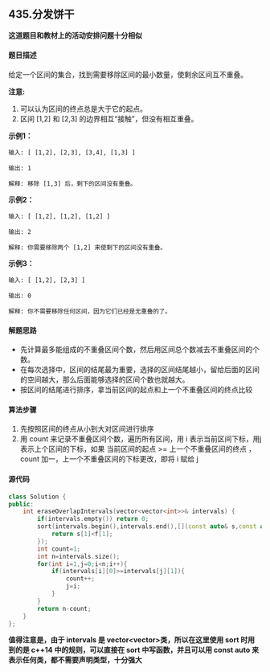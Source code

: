 ## 435.分发饼干
**这道题目和教材上的活动安排问题十分相似**
#### 题目描述
给定一个区间的集合，找到需要移除区间的最小数量，使剩余区间互不重叠。

**注意:**
1. 可以认为区间的终点总是大于它的起点。
2. 区间 [1,2] 和 [2,3] 的边界相互“接触”，但没有相互重叠。

**示例1：**
```
输入: [ [1,2], [2,3], [3,4], [1,3] ]

输出: 1

解释: 移除 [1,3] 后，剩下的区间没有重叠。
```
**示例2：**
```
输入: [ [1,2], [1,2], [1,2] ]

输出: 2

解释: 你需要移除两个 [1,2] 来使剩下的区间没有重叠。
```
**示例3：**
```
输入: [ [1,2], [2,3] ]

输出: 0

解释: 你不需要移除任何区间，因为它们已经是无重叠的了。
```
#### 解题思路
- 先计算最多能组成的不重叠区间个数，然后用区间总个数减去不重叠区间的个数。
- 在每次选择中，区间的结尾最为重要，选择的区间结尾越小，留给后面的区间的空间越大，那么后面能够选择的区间个数也就越大。
- 按区间的结尾进行排序，拿当前区间的起点和上一个不重叠区间的终点比较
#### 算法步骤
1. 先按照区间的终点从小到大对区间进行排序
2. 用 count 来记录不重叠区间个数，遍历所有区间，用 i 表示当前区间下标，用j表示上个区间的下标，如果 当前区间的起点 >= 上一个不重叠区间的终点 ，count 加一，上一个不重叠区间的下标更改，即将 i 赋给 j
#### 源代码
```cpp
class Solution {
public:
    int eraseOverlapIntervals(vector<vector<int>>& intervals) {
        if(intervals.empty()) return 0;
        sort(intervals.begin(),intervals.end(),[](const auto& s,const auto& f){
            return s[1]<f[1];
        });
        int count=1;
        int n=intervals.size();
        for(int i=1,j=0;i<n;i++){
            if(intervals[i][0]>=intervals[j][1]){
                count++;
                j=i;
            }
        }
        return n-count;
    }
};
```
**值得注意是，由于 intervals 是 vector<vector<int>>类，所以在这里使用 sort 时用到的是 c++14 中的规则，可以直接在 sort 中写函数，并且可以用 const auto 来表示任何类，都不需要声明类型，十分强大**
